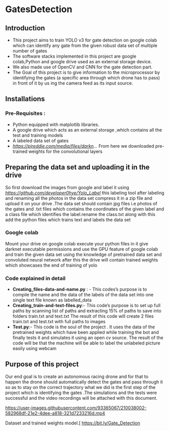 # GatesDetection
## Introduction
- This project aims to train YOLO v3 for gate detection on google colab  which can identify any gate from the given robust data set of multiple number of gates
- The software stacks implemented in this project are google colab,Python and google drive used as an external storage device. 
- We also made use of OpenCV  and CNN for the gate detection part.
- The Goal of this project is to give information to the microprocessor by identifying the gates (a specific area through which drone has to pass) in front of it by us ing the camera feed as its input source.

## Installations
### Pre-Requisites :
- Python equipped with matplotlib libraries.
- A  google drive which acts as an external storage ,which contains all the test and training models 
- A labeled data set of gates
- _https://pjreddie.com/media/files/darkn..._  From here  we downloaded pre-trained weights for the convolutional layers 

## Preparing the data set and uploading it in the drive
So first download the images from google and label it using _https://github.com/developer0hye/Yolo_Label_ this labeling tool after labeling and renaming all the photos in the data set compress it in a zip file and upload it on your drive .The data set should contain jpg files i.e photos of the gates and .txt files which contains the coordinates of the given label and a class file which identifies the label.rename the class.txt along with this add the python files which trains text and labels the data set
### Google colab
Mount your drive on google colab execute your python files in it give darknet executable permissions and use the GPU feature of google colab and train the given data set using the knowledge of pretrained data set and convoluted neural network after this the drive will contain trained weights which showcases the end of training of yolo
### Code explained in detail
- **Creating_files-data-and-name.py** : - This codes’s purpose is to compile the name and the data of the labels of the data set into one single text file known as labelled_data
- **Creating_train-and-text-files.py**:- This code’s purpose is to set up full paths by scanning list of paths and extracting 15% of paths to save into folders train.txt and text.txt  The result of this code will create 2 files train.txt and test.txt with full paths to images
- **Test.py**:- This code is the soul of the project . It uses the data of the pretrained weights which have been applied while training the bot and finally tests it and simulates it using an open cv source. The result of the code will be that the machine will be able to label the unlabeled picture easily using webcam
## Purpose of this project
Our end goal is to create an autonomous racing drone and for that to happen the drone should automatically detect the gates and pass through it  so as to stay on the correct trajectory what we did is the first step of the project which is identifying the gates .The simulations and the tests were successful and the video recordings will be attached with this document.



https://user-images.githubusercontent.com/93365067/210038002-582968df-21e2-4dee-a818-321d7233216d.mp4

Dataset and trained weights model.[
https://bit.ly/Gate_Detection
